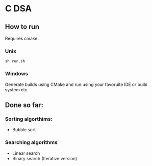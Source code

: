 # C DSA

## How to run
Requires cmake:

### Unix
```
sh run.sh
```
### Windows
Generate builds using CMake and run using your favoruite IDE or build system etc


## Done so far:


### Sorting algorthims:

* Bubble sort

### Searching algorithms

* Linear search
* Binary search (Iterative version)